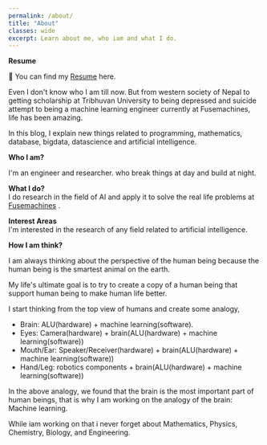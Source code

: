 ```yaml
---
permalink: /about/
title: "About"
classes: wide
excerpt: Learn about me, who iam and what I do. 
---
```

**Resume**

📃 You can find my [Resume](https://drive.google.com/file/d/1a20srnBPEXdMic148lRYL2j6VwIg_88H/view?usp=sharing) here.


Even I don't know who I am till now. But from western society of Nepal to getting scholarship at Tribhuvan University to being depressed and suicide attempt to being a machine learning engineer currently at Fusemachines, life has been amazing.

In this blog, I explain new things related to programming, mathematics, database, bigdata, datascience and  artificial intelligence.  

**Who I am?**  

I'm an engineer and researcher.
who break things at day and build at night.

**What I do?**  
I do research in the field of AI and apply it to solve the real life problems at [Fusemachines](https://fusemachines.com) . 

**Interest Areas**  
I'm interested in the research of any field related to artificial intelligence.

**How I am think?**

I am always thinking about the perspective of the human being because the human being is the smartest animal on the earth.

My life's ultimate goal is to try to create a copy of a human being that support human being to make human life better.

I start thinking from the top view of humans and create some analogy, 
* Brain: ALU(hardware) + machine learning(software). 
* Eyes: Camera(hardware) + brain(ALU(hardware) + machine learning(software))
* Mouth/Ear: Speaker/Receiver(hardware) + brain(ALU(hardware) + machine learning(software))
* Hand/Leg: robotics components + brain(ALU(hardware) + machine learning(software))

In the above analogy, we found that the brain is the most important part of human beings, that is why I am working on the analogy of the brain: Machine learning.

While iam working on that i never forget about Mathematics, Physics, Chemistry, Biology, and Engineering.
